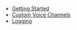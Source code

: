 - [Getting Started](/getting-started.md)
- [Custom Voice Channels](/custom-voice.md)
- [Logging](/logging.md)